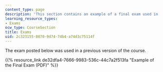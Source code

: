 ```yaml
---
content_type: page
description: 'This section contains an example of a final exam used in the course. '
learning_resource_types:
- Exams
ocw_type: CourseSection
title: Exams
uid: 2c323155-8070-9d74-74b4-a74d3c75114f
---
```


The exam posted below was used in a previous version of the course.

{{% resource_link de32dfa4-7666-9983-536c-44c7a2f513fa "Example of the Final Exam (PDF)" %}}